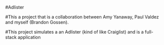 #Adlister

#This a project that is a collaboration between Amy Yanaway, Paul Valdez and myself (Brandon Gossen).

#This project simulates a an Adlister (kind of like Craiglist) and is a full-stack application
